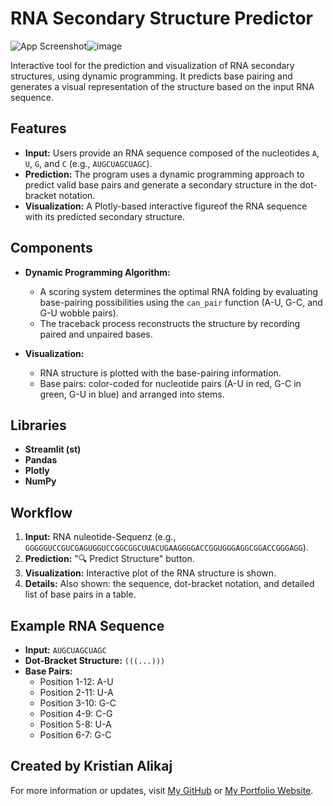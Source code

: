 # RNA Secondary Structure Predictor

<img src="blob:chrome-untrusted://media-app/7cdcde57-db14-41ef-bd44-69f9502a0617" alt="App Screenshot"/>![image](https://github.com/user-attachments/assets/c512742a-50bc-4a82-9cb0-15f91413680b)


Interactive tool for the prediction and visualization of RNA secondary structures, using dynamic programming. It predicts base pairing and generates a visual representation of the structure based on the input RNA sequence.

## Features

- **Input:** Users provide an RNA sequence composed of the nucleotides `A`, `U`, `G`, and `C` (e.g., `AUGCUAGCUAGC`).
- **Prediction:** The program uses a dynamic programming approach to predict valid base pairs and generate a secondary structure in the dot-bracket notation.
- **Visualization:** A Plotly-based interactive figureof the RNA sequence with its predicted secondary structure.

## Components

- **Dynamic Programming Algorithm:** 
    - A scoring system determines the optimal RNA folding by evaluating base-pairing possibilities using the `can_pair` function (A-U, G-C, and G-U wobble pairs).
    - The traceback process reconstructs the structure by recording paired and unpaired bases.

- **Visualization:** 
    - RNA structure is plotted with the base-pairing information.
    - Base pairs: color-coded for nucleotide pairs (A-U in red, G-C in green, G-U in blue) and arranged into stems.

## Libraries 

- **Streamlit (st)**
- **Pandas**
- **Plotly**
- **NumPy**

## Workflow

1. **Input:** RNA nuleotide-Sequenz (e.g., `GGGGGUCCGUCGAGUGGUCCGGCGGCUUACUGAAGGGGACCGGUGGGAGGCGGACCGGGAGG`).
2. **Prediction:**  "🔍 Predict Structure" button.
3. **Visualization:** Interactive plot of the RNA structure is shown.
4. **Details:** Also shown: the sequence, dot-bracket notation, and detailed list of base pairs in a table.


## Example RNA Sequence

- **Input:** `AUGCUAGCUAGC`
- **Dot-Bracket Structure:** `(((...)))`
- **Base Pairs:** 
  - Position 1-12: A-U
  - Position 2-11: U-A
  - Position 3-10: G-C
  - Position 4-9: C-G
  - Position 5-8: U-A
  - Position 6-7: G-C

## Created by Kristian Alikaj

For more information or updates, visit [My GitHub](https://github.com/kris96tian) or [My Portfolio Website](https://kris96tian.github.io/).
